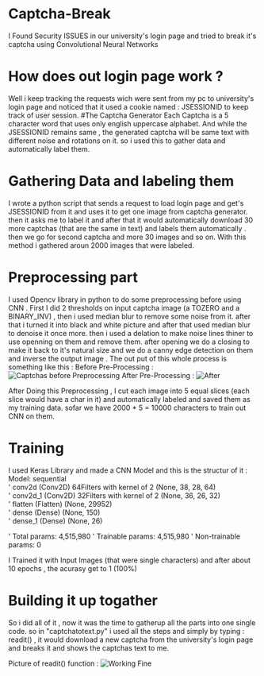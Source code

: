 # Captcha-Break
I Found Security ISSUES in our university's login page and tried to break it's captcha using Convolutional Neural Networks

# How does out login page work ?
Well i keep tracking the requests wich were sent from my pc to university's login page and noticed that it used a cookie named : JSESSIONID to keep track of user session.
#The Captcha Generator
Each Captcha is a 5 character word that uses only english uppercase alphabet. And while the JSESSIONID remains same , the generated captcha will be same text with different noise and rotations on it.
so i used this to gather data and automatically label them.

# Gathering Data and labeling them
I wrote a python script that sends a request to load login page and get's JSESSIONID from it and uses it to get one image from captcha generator. then it asks me to label it and after that it would automatically download 30 more 
captchas (that are the same in text) and labels them automatically . then we go for second captcha and more 30 images and so on. 
With this method i gathered aroun 2000 images that were labeled.

# Preprocessing part
I used Opencv library in python to do some preprocessing before using CNN . First I did 2 thresholds on input captcha image (a TOZERO and a BINARY_INV) , then i used median blur to remove some noise from it.
after that i turned it into black and white picture and after that used median blur to denoise it once more. then i used a delation to make noise lines thiner to use openning on them and remove them.
after opening we do a closing to make it back to it's natural size and we do a canny edge detection on them and inverse the output image . 
The out put of this whole process is something like this : 
Before Pre-Processing : ![Captchas before Preprocessing](https://dl.dropboxusercontent.com/s/t1idg5igqjb810i/0B222A9756B5822F495B04F93A76C049_22_UHMXM.jpg?dl=0)
After Pre-Processing : ![After](https://dl.dropboxusercontent.com/s/dudesuy0i6pd7fn/0A11D1818BFD488783C04974D9019DCE_2_RPRWW.jpg?dl=0)

After Doing this Preprocessing , I cut each image into 5 equal slices (each slice would have a char in it) and automatically labeled and saved them as my training data.
sofar we have 2000 * 5 = 10000 characters to train out CNN on them.

# Training 
I used Keras Library and made a CNN Model and this is the structur of it :
Model: sequential    
'      conv2d (Conv2D)      64Filters with kernel of 2        (None, 38, 28, 64)            
'      conv2d_1 (Conv2D)    32Filters with kernel of 2        (None, 36, 26, 32)            
'      flatten (Flatten)            (None, 29952)                    
'      dense (Dense)                (None, 150)                 
'      dense_1 (Dense)              (None, 26)                     

'      Total params: 4,515,980
'      Trainable params: 4,515,980
'      Non-trainable params: 0
      
I Trained it with Input Images (that were single characters) and after about 10 epochs , the acurasy get to 1 (100%)

# Building it up togather
So i did all of it , now it was the time to gatherup all the parts into one single code.
so in "captchatotext.py" i used all the steps and simply by typing : readit() , it would download a new captcha from the university's login page and breaks it and shows the captchas text to me.

Picture of readit() function : ![Working Fine](https://dl.dropboxusercontent.com/s/hsjjrex9usx9y7b/capt.jpg?dl=0)
